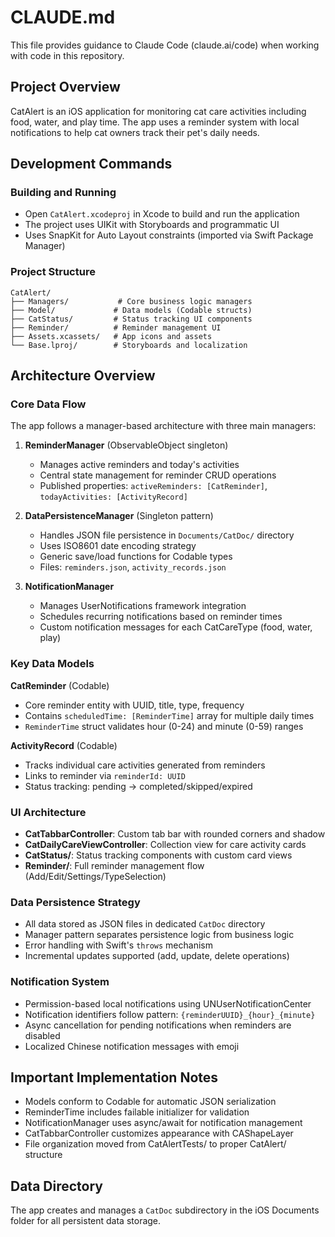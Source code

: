 # CLAUDE.md

This file provides guidance to Claude Code (claude.ai/code) when working with code in this repository.

## Project Overview

CatAlert is an iOS application for monitoring cat care activities including food, water, and play time. The app uses a reminder system with local notifications to help cat owners track their pet's daily needs.

## Development Commands

### Building and Running
- Open `CatAlert.xcodeproj` in Xcode to build and run the application
- The project uses UIKit with Storyboards and programmatic UI
- Uses SnapKit for Auto Layout constraints (imported via Swift Package Manager)

### Project Structure
```
CatAlert/
├── Managers/           # Core business logic managers
├── Model/             # Data models (Codable structs)
├── CatStatus/         # Status tracking UI components
├── Reminder/          # Reminder management UI
├── Assets.xcassets/   # App icons and assets
└── Base.lproj/        # Storyboards and localization
```

## Architecture Overview

### Core Data Flow
The app follows a manager-based architecture with three main managers:

1. **ReminderManager** (ObservableObject singleton)
   - Manages active reminders and today's activities
   - Central state management for reminder CRUD operations
   - Published properties: `activeReminders: [CatReminder]`, `todayActivities: [ActivityRecord]`

2. **DataPersistenceManager** (Singleton pattern)
   - Handles JSON file persistence in `Documents/CatDoc/` directory
   - Uses ISO8601 date encoding strategy
   - Generic save/load functions for Codable types
   - Files: `reminders.json`, `activity_records.json`

3. **NotificationManager**
   - Manages UserNotifications framework integration
   - Schedules recurring notifications based on reminder times
   - Custom notification messages for each CatCareType (food, water, play)

### Key Data Models

**CatReminder** (Codable)
- Core reminder entity with UUID, title, type, frequency
- Contains `scheduledTime: [ReminderTime]` array for multiple daily times
- `ReminderTime` struct validates hour (0-24) and minute (0-59) ranges

**ActivityRecord** (Codable)
- Tracks individual care activities generated from reminders
- Links to reminder via `reminderId: UUID`
- Status tracking: pending → completed/skipped/expired

### UI Architecture
- **CatTabbarController**: Custom tab bar with rounded corners and shadow
- **CatDailyCareViewController**: Collection view for care activity cards
- **CatStatus/**: Status tracking components with custom card views
- **Reminder/**: Full reminder management flow (Add/Edit/Settings/TypeSelection)

### Data Persistence Strategy
- All data stored as JSON files in dedicated `CatDoc` directory
- Manager pattern separates persistence logic from business logic
- Error handling with Swift's `throws` mechanism
- Incremental updates supported (add, update, delete operations)

### Notification System
- Permission-based local notifications using UNUserNotificationCenter
- Notification identifiers follow pattern: `{reminderUUID}_{hour}_{minute}`
- Async cancellation for pending notifications when reminders are disabled
- Localized Chinese notification messages with emoji

## Important Implementation Notes

- Models conform to Codable for automatic JSON serialization
- ReminderTime includes failable initializer for validation
- NotificationManager uses async/await for notification management
- CatTabbarController customizes appearance with CAShapeLayer
- File organization moved from CatAlertTests/ to proper CatAlert/ structure

## Data Directory
The app creates and manages a `CatDoc` subdirectory in the iOS Documents folder for all persistent data storage.